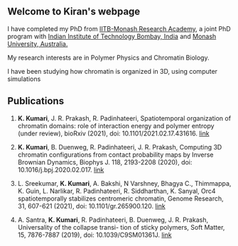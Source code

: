 

## Welcome to Kiran's webpage


I have completed my PhD from [IITB-Monash Research Academy](https://www.iitbmonash.org), a joint PhD program with [Indian Institute of Technology Bombay, India](https://www.iitb.ac.in) and [Monash University, Australia.](https://www.monash.edu)

My research interests are in Polymer Physics and Chromatin Biology.

I have been studying how chromatin is organized in 3D, using computer simulations

## Publications

1. **K. Kumari**, J. R. Prakash, R. Padinhateeri, Spatiotemporal organization of chromatin domains: role of interaction energy and polymer entropy (under review), bioRxiv (2021), doi: 10.1101/2021.02.17.431616. [link](https://www.biorxiv.org/content/10.1101/2021.02.17.431616v2)

2. **K. Kumari**, B. Duenweg, R. Padinhateeri, J. R. Prakash, Computing 3D chromatin configurations from contact probability maps by Inverse Brownian Dynamics, Biophys J. 118, 2193-2208 (2020), doi: 10.1016/j.bpj.2020.02.017. [link](https://www.sciencedirect.com/science/article/pii/S0006349520301661)

3. L. Sreekumar, **K. Kumari**, A. Bakshi, N Varshney, Bhagya C., Thimmappa, K. Guin, L. Narlikar, R. Padinhateeri, R. Siddharthan, K. Sanyal, Orc4 spatiotemporally stabilizes centromeric chromatin, Genome Research, 31, 607-621 (2021), doi: 10.1101/gr.265900.120. [link](https://pubmed.ncbi.nlm.nih.gov/33514624/)

4. A. Santra, **K. Kumari**, R. Padinhateeri, B. Duenweg, J. R. Prakash, Universality of the collapse transi- tion of sticky polymers, Soft Matter, 15, 7876-7887 (2019), doi: 10.1039/C9SM01361J. [link](https://pubs.rsc.org/en/content/articlelanding/2019/sm/c9sm01361j#!divAbstract)







